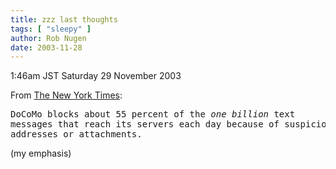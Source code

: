 ```yaml
---
title: zzz last thoughts
tags: [ "sleepy" ]
author: Rob Nugen
date: 2003-11-28
---
```


<p class=date>1:46am JST Saturday 29 November 2003</p>

<p>From <a
href="https://www.nytimes.com/2003/11/28/technology/28cell.html?th">The
New York Times</a>:</p>

<pre>
DoCoMo blocks about 55 percent of the <em>one billion</em> text
messages that reach its servers each day because of suspicious return
addresses or attachments.
</pre>

<p>(my emphasis)</p>
